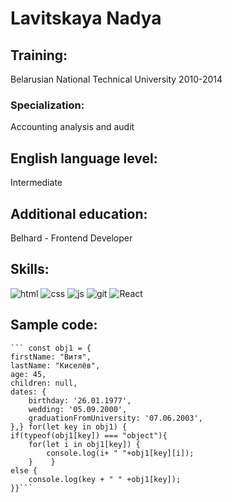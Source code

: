 # Lavitskaya Nadya
## Training:
Belarusian National Technical University 2010-2014
### Specialization:
Accounting analysis and audit
## English language level:
Intermediate 
## Additional education:
Belhard - Frontend Developer
## Skills:
![html](https://img.icons8.com/?size=100&id=7F3tKZpey25j&format=png&color=000000)
![css](https://img.icons8.com/?size=100&id=KpJbDAEjB43q&format=png&color=000000)
![js](https://img.icons8.com/?size=100&id=Flhnk2lq8zAo&format=png&color=000000)
![git](https://img.icons8.com/?size=100&id=xBKl2pdJg5kk&format=png&color=000000)
![React](https://img.icons8.com/?size=100&id=bzf0DqjXFHIW&format=png&color=000000)
## Sample code:
    ``` const obj1 = {
	firstName: "Витя",
	lastName: "Киселёв",
	age: 45,
	children: null,
	dates: {
		birthday: '26.01.1977',
		wedding: '05.09.2000',
		graduationFromUniversity: '07.06.2003',
	},} for(let key in obj1) { 
    if(typeof(obj1[key]) === "object"){
        for(let i in obj1[key]) {
            console.log(i+ " "+obj1[key][i]);
        }    }
    else {
        console.log(key + " " +obj1[key]);
    }}```
    

